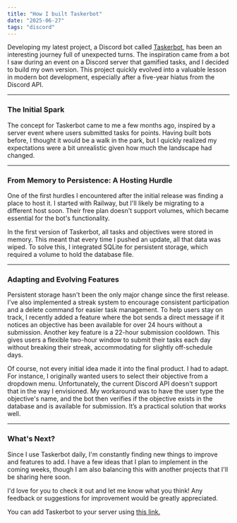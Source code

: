 ```yaml
---
title: "How I built Taskerbot"
date: "2025-06-27"
tags: "discord"
---
```


Developing my latest project, a Discord bot called [Taskerbot](https://github.com/rsomonte/taskerbot), has been an interesting journey full of unexpected turns. The inspiration came from a bot I saw during an event on a Discord server that gamified tasks, and I decided to build my own version. This project quickly evolved into a valuable lesson in modern bot development, especially after a five-year hiatus from the Discord API.
<!-- excerpt -->

---

### The Initial Spark

The concept for Taskerbot came to me a few months ago, inspired by a server event where users submitted tasks for points. Having built bots before, I thought it would be a walk in the park, but I quickly realized my expectations were a bit unrealistic given how much the landscape had changed.

---

### From Memory to Persistence: A Hosting Hurdle

One of the first hurdles I encountered after the initial release was finding a place to host it. I started with Railway, but I'll likely be migrating to a different host soon. Their free plan doesn't support volumes, which became essential for the bot's functionality.

In the first version of Taskerbot, all tasks and objectives were stored in memory. This meant that every time I pushed an update, all that data was wiped. To solve this, I integrated SQLite for persistent storage, which required a volume to hold the database file.

---

### Adapting and Evolving Features

Persistent storage hasn't been the only major change since the first release. I've also implemented a streak system to encourage consistent participation and a delete command for easier task management. To help users stay on track, I recently added a feature where the bot sends a direct message if it notices an objective has been available for over 24 hours without a submission. Another key feature is a 22-hour submission cooldown. This gives users a flexible two-hour window to submit their tasks each day without breaking their streak, accommodating for slightly off-schedule days.

Of course, not every initial idea made it into the final product. I had to adapt. For instance, I originally wanted users to select their objective from a dropdown menu. Unfortunately, the current Discord API doesn't support that in the way I envisioned. My workaround was to have the user type the objective's name, and the bot then verifies if the objective exists in the database and is available for submission. It’s a practical solution that works well.

---

### What's Next?

Since I use Taskerbot daily, I'm constantly finding new things to improve and features to add. I have a few ideas that I plan to implement in the coming weeks, though I am also balancing this with another projects that I'll be sharing here soon.

I'd love for you to check it out and let me know what you think! Any feedback or suggestions for improvement would be greatly appreciated.

You can add Taskerbot to your server using [this link.](https://discord.com/oauth2/authorize?client_id=1378919723189932124)

